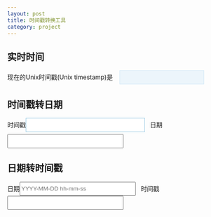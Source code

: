 ```yaml
---
layout: post
title: 时间戳转换工具 
category: project
---
```


<p style="padding: 0px;margin: 0px;">
<style type="text/css">
.timestamp input{
    height: 32px;
}

.fa-img{
    color: #222222;
    line-height: 32px;
    height: 32px;
    padding: 5px;
    border-radius: 4px;
    cursor: pointer;
}
#currentunixtime{
    color: #FF3300;
    background-color: #ECF5FB;
    border: 1px solid #D4E9F7;
    padding: 6px;
    font-weight: bold;
}
#input-timestamp, #turn-result-time{
    border: 1px solid #94c6e1;
    background: #fff;
    color: #22ac38;
    font-weight: bold;
    padding: 5px;
    margin-bottom: 5px;
}
</style>
</p>


<div class="timestamp">


## 实时时间


<div>
	现在的Unix时间戳(Unix timestamp)是&nbsp;&nbsp;&nbsp;
    <input type="text" id="currentunixtime"> &nbsp; 
    <span class="fa-img" onclick="startTimer();"><i class="fa fa-play"></i></span>&nbsp;
	<span class="fa-img" onclick="stopTimer();"><i class="fa fa-stop"></i></span>&nbsp;
	<span class="fa-img" onclick="currentTime();"><i class="fa fa-refresh"></i></span>&nbsp;
</div>


## 时间戳转日期


<div> 
    时间戳<input type="text" id="input-timestamp" size="30"> 
    <span class="fa-img" onclick="unix2human();"><i class="fa fa-undo"></i></span>&nbsp;
    日期<input type="text" size="30" id="turn-result-date" readonly="readonly">
</div>


## 日期转时间戳


<div> 
    日期<input type="text" id="input-date" size="30" placeholder="YYYY-MM-DD hh-mm-ss">
    <span class="fa-img" onclick="human2unix();"><i class="fa fa-repeat"></i></span>&nbsp;
    时间戳<input type="text" size="30" id="turn-result-timestam" readonly="readonly">
</div>

</div>


<script>
function unix2human() {
    var val = +$("#input-timestamp").val();
    var dateObj = new Date(val * 1000);
    var UnixTimeToDate = dateObj.getFullYear() + '-' + (dateObj.getMonth() + 1) + '-' + dateObj.getDate() + ' ' + dateObj.getHours() + ':' + dateObj.getMinutes() + ':' + dateObj.getSeconds();
    $("#turn-result-date").val(UnixTimeToDate);
}
function human2unix() {
    var val = +$("#input-date").val();
    var time = parseInt((new Date(val)).getTime()/1000);
	$("#turn-result-timestam").val(time);
}
var currentTimeActive = 0; 
var unixTimer = null;
function startTimer() {
    currentTimeActive = 1;
    currentTime();
}
function currentTime() {
    var timeNow = new Date();
    $("#currentunixtime").val(Math.round(timeNow.getTime()/1000));
    if (currentTimeActive) {
        unixTimer = setTimeout("currentTime()", 1000);
    }
}
function stopTimer() {
    currentTimeActive = 0;
    clearTimeout(unixTimer);
}
currentTime();
</script>